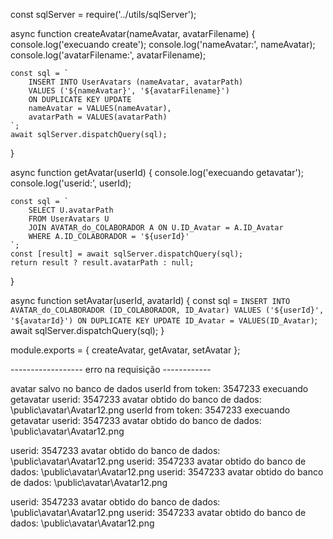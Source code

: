
const sqlServer = require('../utils/sqlServer');

async function createAvatar(nameAvatar, avatarFilename) {
    console.log('execuando create');
    console.log('nameAvatar:', nameAvatar);
    console.log('avatarFilename:', avatarFilename);
    
    const sql = `
        INSERT INTO UserAvatars (nameAvatar, avatarPath)
        VALUES ('${nameAvatar}', '${avatarFilename}')
        ON DUPLICATE KEY UPDATE
        nameAvatar = VALUES(nameAvatar),
        avatarPath = VALUES(avatarPath)
    `;
    await sqlServer.dispatchQuery(sql);
}

async function getAvatar(userId) {
    console.log('execuando getavatar');
    console.log('userid:', userId);

    const sql = `
        SELECT U.avatarPath 
        FROM UserAvatars U
        JOIN AVATAR_do_COLABORADOR A ON U.ID_Avatar = A.ID_Avatar
        WHERE A.ID_COLABORADOR = '${userId}'
    `;
    const [result] = await sqlServer.dispatchQuery(sql);
    return result ? result.avatarPath : null;
}


async function setAvatar(userId, avatarId) {
    const sql = `
        INSERT INTO AVATAR_do_COLABORADOR (ID_COLABORADOR, ID_Avatar)
        VALUES ('${userId}', '${avatarId}')
        ON DUPLICATE KEY UPDATE ID_Avatar = VALUES(ID_Avatar)
    `;
    await sqlServer.dispatchQuery(sql);
}

module.exports = {
    createAvatar,
    getAvatar,
    setAvatar
};



 ------------------ erro na requisição ------------

avatar salvo no banco de dados
userId from token: 3547233
execuando getavatar
userid: 3547233
avatar obtido do banco de dados: \public\avatar\Avatar12.png
userId from token: 3547233
execuando getavatar
userid: 3547233
avatar obtido do banco de dados: \public\avatar\Avatar12.png

userid: 3547233
avatar obtido do banco de dados: \public\avatar\Avatar12.png
userid: 3547233
avatar obtido do banco de dados: \public\avatar\Avatar12.png
userid: 3547233
avatar obtido do banco de dados: \public\avatar\Avatar12.png

userid: 3547233
avatar obtido do banco de dados: \public\avatar\Avatar12.png
userid: 3547233
avatar obtido do banco de dados: \public\avatar\Avatar12.png


